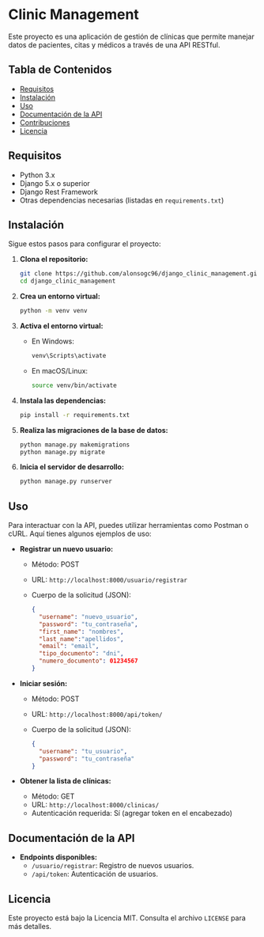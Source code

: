 # Clinic Management

Este proyecto es una aplicación de gestión de clínicas que permite manejar datos de pacientes, citas y médicos a través de una API RESTful.

## Tabla de Contenidos

- [Requisitos](#requisitos)
- [Instalación](#instalación)
- [Uso](#uso)
- [Documentación de la API](#documentación-de-la-api)
- [Contribuciones](#contribuciones)
- [Licencia](#licencia)

## Requisitos

- Python 3.x
- Django 5.x o superior
- Django Rest Framework
- Otras dependencias necesarias (listadas en `requirements.txt`)

## Instalación

Sigue estos pasos para configurar el proyecto:

1. **Clona el repositorio:**

   ```bash
   git clone https://github.com/alonsogc96/django_clinic_management.git
   cd django_clinic_management
   ```

2. **Crea un entorno virtual:**

   ```bash
   python -m venv venv
   ```

3. **Activa el entorno virtual:**

   - En Windows:

     ```bash
     venv\Scripts\activate
     ```

   - En macOS/Linux:

     ```bash
     source venv/bin/activate
     ```

4. **Instala las dependencias:**

   ```bash
   pip install -r requirements.txt
   ```

5. **Realiza las migraciones de la base de datos:**

   ```bash
   python manage.py makemigrations
   python manage.py migrate
   ```

6. **Inicia el servidor de desarrollo:**

   ```bash
   python manage.py runserver
   ```

## Uso

Para interactuar con la API, puedes utilizar herramientas como Postman o cURL. Aquí tienes algunos ejemplos de uso:

- **Registrar un nuevo usuario:**
  - Método: POST
  - URL: `http://localhost:8000/usuario/registrar`
  - Cuerpo de la solicitud (JSON):

    ```json
    {
      "username": "nuevo_usuario",
      "password": "tu_contraseña",
      "first_name": "nombres", 
      "last_name":"apellidos", 
      "email": "email", 
      "tipo_documento": "dni", 
      "numero_documento": 01234567
    }
    ```

- **Iniciar sesión:**
  - Método: POST
  - URL: `http://localhost:8000/api/token/`
  - Cuerpo de la solicitud (JSON):

    ```json
    {
      "username": "tu_usuario",
      "password": "tu_contraseña"
    }
    ```

- **Obtener la lista de clínicas:**
  - Método: GET
  - URL: `http://localhost:8000/clinicas/`
  - Autenticación requerida: Sí (agregar token en el encabezado)

## Documentación de la API

- **Endpoints disponibles:**
  - `/usuario/registrar`: Registro de nuevos usuarios.
  - `/api/token`: Autenticación de usuarios.

## Licencia

Este proyecto está bajo la Licencia MIT. Consulta el archivo `LICENSE` para más detalles.